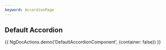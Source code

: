 ```yaml
---
keyword: AccordionPage
---
```


## Default Accordion

{{ NgDocActions.demo('DefaultAccordionComponent', {container: false}) }}

```angular-html file="./default-accordion/default-accordion.component.html" group="default" name="html"

```

```angular-ts file="./default-accordion/default-accordion.component.ts" group="default" name="typescript"

```
